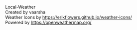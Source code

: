  Local-Weather<br>
 Created by vaarsha<br>
Weather Icons by  https://erikflowers.github.io/weather-icons/ <br>
Powered by https://openweathermap.org/
